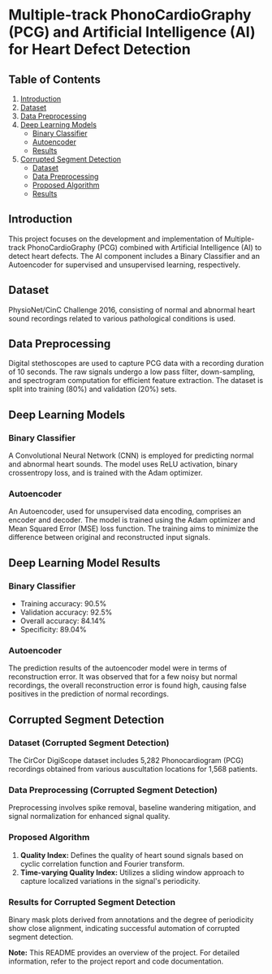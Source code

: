 # Multiple-track PhonoCardioGraphy (PCG) and Artificial Intelligence (AI) for Heart Defect Detection

## Table of Contents
1. [Introduction](#introduction)
2. [Dataset](#dataset)
3. [Data Preprocessing](#data-preprocessing)
4. [Deep Learning Models](#deep-learning-models)
   - [Binary Classifier](#binary-classifier)
   - [Autoencoder](#autoencoder)
   - [Results](#deep-learning-model-results)
5. [Corrupted Segment Detection](#corrupted-segment-detection)
   - [Dataset](#dataset-corrupted-segment-detection)
   - [Data Preprocessing](#data-preprocessing-corrupted-segment-detection)
   - [Proposed Algorithm](#proposed-algorithm)
   - [Results](#results-for-corrupted-segment-detection)

## Introduction
This project focuses on the development and implementation of Multiple-track PhonoCardioGraphy (PCG) combined with Artificial Intelligence (AI) to detect heart defects. The AI component includes a Binary Classifier and an Autoencoder for supervised and unsupervised learning, respectively.

## Dataset
PhysioNet/CinC Challenge 2016, consisting of normal and abnormal heart sound recordings related to various pathological conditions is used.

## Data Preprocessing
Digital stethoscopes are used to capture PCG data with a recording duration of 10 seconds. The raw signals undergo a low pass filter, down-sampling, and spectrogram computation for efficient feature extraction. The dataset is split into training (80%) and validation (20%) sets.

## Deep Learning Models
### Binary Classifier
A Convolutional Neural Network (CNN) is employed for predicting normal and abnormal heart sounds. The model uses ReLU activation, binary crossentropy loss, and is trained with the Adam optimizer.

### Autoencoder
An Autoencoder, used for unsupervised data encoding, comprises an encoder and decoder. The model is trained using the Adam optimizer and Mean Squared Error (MSE) loss function. The training aims to minimize the difference between original and reconstructed input signals.

## Deep Learning Model Results
### Binary Classifier
- Training accuracy: 90.5%
- Validation accuracy: 92.5%
- Overall accuracy: 84.14%
- Specificity: 89.04%

### Autoencoder
The prediction results of the autoencoder model were in terms of reconstruction error. It was observed that for a few noisy but normal recordings, the overall reconstruction error is found high, causing false positives in the prediction of normal recordings.

## Corrupted Segment Detection
### Dataset (Corrupted Segment Detection)
The CirCor DigiScope dataset includes 5,282 Phonocardiogram (PCG) recordings obtained from various auscultation locations for 1,568 patients.

### Data Preprocessing (Corrupted Segment Detection)
Preprocessing involves spike removal, baseline wandering mitigation, and signal normalization for enhanced signal quality.

### Proposed Algorithm
1. **Quality Index:** Defines the quality of heart sound signals based on cyclic correlation function and Fourier transform.
2. **Time-varying Quality Index:** Utilizes a sliding window approach to capture localized variations in the signal's periodicity.

### Results for Corrupted Segment Detection
Binary mask plots derived from annotations and the degree of periodicity show close alignment, indicating successful automation of corrupted segment detection.

**Note:** This README provides an overview of the project. For detailed information, refer to the project report and code documentation.

